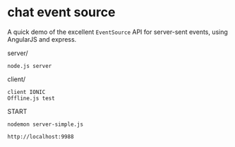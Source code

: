 # chat event source

A quick demo of the excellent `EventSource` API for server-sent events, using AngularJS and express.


server/

	node.js server


client/

	client IONIC
	Offline.js test	

START

	nodemon server-simple.js

	http://localhost:9988

